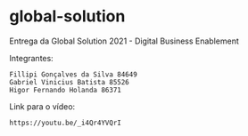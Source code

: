 # global-solution
Entrega da Global Solution 2021 - Digital Business Enablement

Integrantes:

    Fillipi Gonçalves da Silva 84649
    Gabriel Vinicius Batista 85526
    Higor Fernando Holanda 86371

Link para o vídeo:

    https://youtu.be/_i4Qr4YVQrI
    
